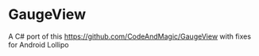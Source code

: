 # GaugeView
A C# port of this https://github.com/CodeAndMagic/GaugeView with fixes for Android Lollipo
